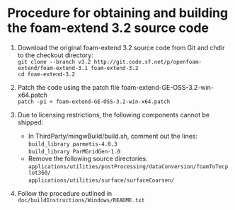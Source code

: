 # Procedure for obtaining and building the foam-extend 3.2 source code

1. Download the original foam-extend 3.2 source code from Git and chdir to the checkout directory:  
       `git clone --branch v3.2 http://git.code.sf.net/p/openfoam-extend/foam-extend-3.1 foam-extend-3.2`  
       `cd foam-extend-3.2`

2. Patch the code using the patch file foam-extend-GE-OSS-3.2-win-x64.patch  
       `patch -p1 < foam-extend-GE-OSS-3.2-win-x64.patch`

3. Due to licensing restrictions, the following components cannot be shipped:  
   * In ThirdParty/mingwBuild/build.sh, comment out the lines:  
       `build_library parmetis-4.0.3`  
       `build_library ParMGridGen-1.0`
   * Remove the following source directories:  
       `applications/utilities/postProcessing/dataConversion/foamToTecplot360/`  
       `applications/utilities/surface/surfaceCoarsen/`

4. Follow the procedure outlined in `doc/buildInstructions/Windows/README.txt`

